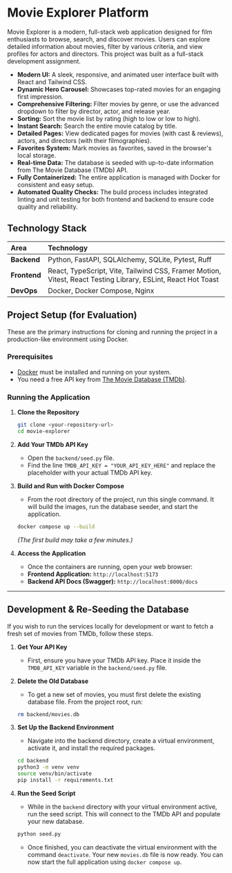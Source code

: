 # Movie Explorer Platform

Movie Explorer is a modern, full-stack web application designed for film enthusiasts to browse, search, and discover movies. Users can explore detailed information about movies, filter by various criteria, and view profiles for actors and directors. This project was built as a full-stack development assignment.

-   **Modern UI:** A sleek, responsive, and animated user interface built with React and Tailwind CSS.
-   **Dynamic Hero Carousel:** Showcases top-rated movies for an engaging first impression.
-   **Comprehensive Filtering:** Filter movies by genre, or use the advanced dropdown to filter by director, actor, and release year.
-   **Sorting:** Sort the movie list by rating (high to low or low to high).
-   **Instant Search:** Search the entire movie catalog by title.
-   **Detailed Pages:** View dedicated pages for movies (with cast & reviews), actors, and directors (with their filmographies).
-   **Favorites System:** Mark movies as favorites, saved in the browser's local storage.
-   **Real-time Data:** The database is seeded with up-to-date information from The Movie Database (TMDb) API.
-   **Fully Containerized:** The entire application is managed with Docker for consistent and easy setup.
-   **Automated Quality Checks:** The build process includes integrated linting and unit testing for both frontend and backend to ensure code quality and reliability.

## Technology Stack

| Area      | Technology                                                                                                    |
| :-------- | :------------------------------------------------------------------------------------------------------------ |
| **Backend** | Python, FastAPI, SQLAlchemy, SQLite, Pytest, Ruff                                                             |
| **Frontend**| React, TypeScript, Vite, Tailwind CSS, Framer Motion, Vitest, React Testing Library, ESLint, React Hot Toast |
| **DevOps** | Docker, Docker Compose, Nginx                                                                                 |


## Project Setup (for Evaluation)

These are the primary instructions for cloning and running the project in a production-like environment using Docker.

### Prerequisites

-   [Docker](https://www.docker.com/products/docker-desktop/) must be installed and running on your system.
-   You need a free API key from [The Movie Database (TMDb)](https://www.themoviedb.org/signup).

### Running the Application

1.  **Clone the Repository**
    ```bash
    git clone <your-repository-url>
    cd movie-explorer
    ```

2.  **Add Your TMDb API Key**
    -   Open the `backend/seed.py` file.
    -   Find the line `TMDB_API_KEY = "YOUR_API_KEY_HERE"` and replace the placeholder with your actual TMDb API key.

3.  **Build and Run with Docker Compose**
    -   From the root directory of the project, run this single command. It will build the images, run the database seeder, and start the application.
    ```bash
    docker compose up --build
    ```
    *(The first build may take a few minutes.)*

4.  **Access the Application**
    -   Once the containers are running, open your web browser:
    -   **Frontend Application:** `http://localhost:5173`
    -   **Backend API Docs (Swagger):** `http://localhost:8000/docs`

---
## Development & Re-Seeding the Database

If you wish to run the services locally for development or want to fetch a fresh set of movies from TMDb, follow these steps.

1.  **Get Your API Key**
    -   First, ensure you have your TMDb API key. Place it inside the `TMDB_API_KEY` variable in the `backend/seed.py` file.

2.  **Delete the Old Database**
    -   To get a new set of movies, you must first delete the existing database file. From the project root, run:
    ```bash
    rm backend/movies.db
    ```

3.  **Set Up the Backend Environment**
    -   Navigate into the backend directory, create a virtual environment, activate it, and install the required packages.
    ```bash
    cd backend
    python3 -m venv venv
    source venv/bin/activate
    pip install -r requirements.txt
    ```

4.  **Run the Seed Script**
    -   While in the `backend` directory with your virtual environment active, run the seed script. This will connect to the TMDb API and populate your new database.
    ```bash
    python seed.py
    ```
    -   Once finished, you can deactivate the virtual environment with the command `deactivate`. Your new `movies.db` file is now ready. You can now start the full application using `docker compose up`.
